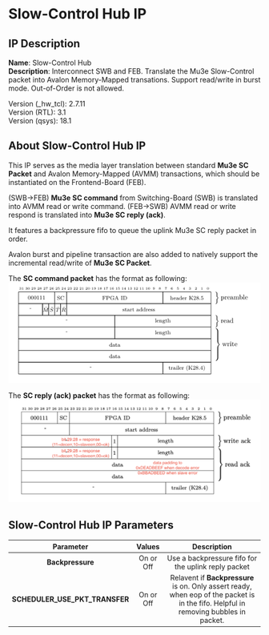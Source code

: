 # Slow-Control Hub IP

## IP Description

**Name**: Slow-Control Hub  
**Description**: Interconnect SWB and FEB. Translate the Mu3e Slow-Control packet into Avalon Memory-Mapped transations. Support read/write in burst mode. Out-of-Order is not allowed.  
  
Version (_hw_tcl): 2.7.11  
Version (RTL): 3.1  
Version (qsys): 18.1  

## About Slow-Control Hub IP

This IP serves as the media layer translation between standard **Mu3e SC Packet** and Avalon Memory-Mapped (AVMM) transactions, which should be instantiated on the Frontend-Board (FEB).  
  
(SWB->FEB) **Mu3e SC command** from Switching-Board (SWB) is translated into AVMM read or write command.
(FEB->SWB) AVMM read or write respond is translated into **Mu3e SC reply (ack)**.
  
It features a backpressure fifo to queue the uplink Mu3e SC reply packet in order. 

Avalon burst and pipeline transaction are also added to natively support the incremental read/write of **Mu3e SC Packet**. 

The **SC command packet** has the format as following:
![SC Packet CMD!](./pictures/sc_packet_cmd.png "SC Packet Command")

The **SC reply (ack) packet** has the format as following:
![SC Packet ACK!](./pictures/sc_ack_mod.png "SC Packet Reply")

## Slow-Control Hub IP Parameters

| Parameter | Values | Description |
|:---------:|:------:|:-----------:|
|**Backpressure**|On or Off|Use a backpressure fifo for the uplink reply packet|
|**SCHEDULER_USE_PKT_TRANSFER**|On or Off|Relavent if **Backpressure** is on. Only assert ready, when eop of the packet is in the fifo. Helpful in removing bubbles in packet.|




